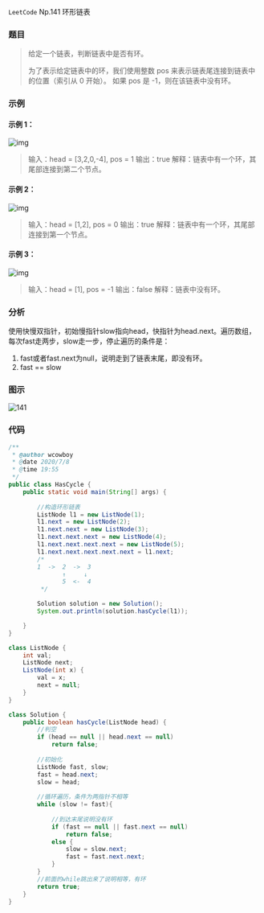 `LeetCode` Np.141 环形链表

### 题目

> 给定一个链表，判断链表中是否有环。 
>
> 为了表示给定链表中的环，我们使用整数 pos 来表示链表尾连接到链表中的位置（索引从 0 开始）。 如果 pos 是 -1，则在该链表中没有环。

### 示例

#### 示例 1： 

![img](https://i.loli.net/2020/07/08/9rqYXSDni7WdtRf.png)

> 输入：head = [3,2,0,-4], pos = 1
> 输出：true
> 解释：链表中有一个环，其尾部连接到第二个节点。

#### 示例 2： 

![img](https://i.loli.net/2020/07/08/NCST8HFtnfJ2Ewa.png)

> 输入：head = [1,2], pos = 0
> 输出：true
> 解释：链表中有一个环，其尾部连接到第一个节点。

#### 示例 3： 

![img](https://i.loli.net/2020/07/08/FWnLCxI7wJp8z6E.png)

> 输入：head = [1], pos = -1
> 输出：false
> 解释：链表中没有环。

### 分析

使用快慢双指针，初始慢指针slow指向head，快指针为head.next。遍历数组，每次fast走两步，slow走一步，停止遍历的条件是：

1. fast或者fast.next为null，说明走到了链表末尾，即没有环。
2. fast == slow

### 图示

![141](https://i.loli.net/2020/07/08/OpCr3nbtFfE4uWG.png)

### 代码

```java
/**
 * @author wcowboy
 * @date 2020/7/8
 * @time 19:55
 */
public class HasCycle {
    public static void main(String[] args) {
        
        //构造环形链表
        ListNode l1 = new ListNode(1);
        l1.next = new ListNode(2);
        l1.next.next = new ListNode(3);
        l1.next.next.next = new ListNode(4);
        l1.next.next.next.next = new ListNode(5);
        l1.next.next.next.next.next = l1.next;
        /*
        1  ->  2  ->  3
               ↑     ↓
               5  <-  4
         */

        Solution solution = new Solution();
        System.out.println(solution.hasCycle(l1));

    }
}

class ListNode {
    int val;
    ListNode next;
    ListNode(int x) {
        val = x;
        next = null;
    }
}

class Solution {
    public boolean hasCycle(ListNode head) {
        //判空
        if (head == null || head.next == null)
            return false;
        
        //初始化
        ListNode fast, slow;
        fast = head.next;
        slow = head;
        
        //循环遍历，条件为两指针不相等
        while (slow != fast){
            
            //到达末尾说明没有环
            if (fast == null || fast.next == null)
                return false;
            else {
                slow = slow.next;
                fast = fast.next.next;
            }
        }
        //前面的while跳出来了说明相等，有环
        return true;
    }
}
```

